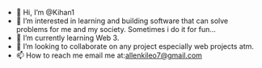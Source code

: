 - 👋 Hi, I’m @Kihan1
- 👀 I’m interested in  learning and building software that can solve problems for me and my society. Sometimes i do it for fun...
- 🌱 I’m currently learning Web 3.
- 💞️ I’m looking to collaborate on any project especially web projects atm.
- 📫 How to reach me email me at:allenkileo7@gmail.com

<!---
Kihan1/Kihan1 is a ✨ special ✨ repository because its `README.md` (this file) appears on your GitHub profile.
You can click the Preview link to take a look at your changes.
--->
